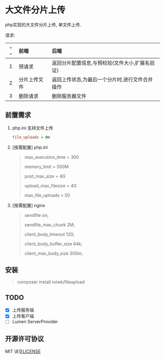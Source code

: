 # 大文件分片上传

php实现的大文件分片上传, 单文件上传.

请求:

--|前端|后端
:--:|:--|:--
1|预请求|返回分片配置信息,与预校验(文件大小,扩展名验证)|
2|分片上传文件|返回上传状态,为最后一个分片时,进行文件合并操作|
3|删除请求|删除服务器文件|

## 前置需求

1. php.ini 支持文件上传

    ```ini
    file_uploads = On
    ```

2. [按需配置] php.ini
    > max_execution_time = 300
    >
    > memory_limit = 500M
    >
    > post_max_size = 4G
    >
    > upload_max_filesize = 4G
    >
    > max_file_uploads = 50

3. [按需配置] nginx
    > sendfile       on;
    >
    > sendfile_max_chunk 2M;
    >
    > client_body_timeout 120;
    >
    > client_body_buffer_size 64k;
    >
    > client_max_body_size 300m;

## 安装

> composer install roiwk/fileupload

## TODO

- [x] 上传服务端
- [x] 上传客户端
- [ ] Lumen ServerProvider

## 开源许可协议

MIT 详见[LICENSE](./LICENSE)
